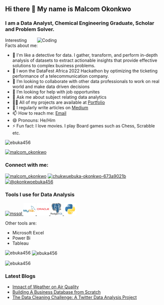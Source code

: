 ## Hi there 👋 My name is Malcom Okonkwo



### I am a Data Analyst, Chemical Engineering Graduate, Scholar and Problem Solver.


<img align="right" alt="Coding" width="400" src="https://camo.githubusercontent.com/8bf6f6d78abc81fcf9c49f10649423e73ea44bc248e83aaae8759d401c829a84/68747470733a2f2f70687973696373677572756b756c2e66696c65732e776f726470726573732e636f6d2f323031392f30322f6368617261637465722d312e676966">

Interesting Facts about me:

- 🔭 I'm like a detective for data. I gather, transform, and perform in-depth analysis of datasets to extract actionable insights that provide effective solutions to complex business problems.
- 🌱 I won the DataFest Africa 2022 Hackathon by optimizing the ticketing performance of a telecommunication company.
- 👯 I’m looking to collaborate with other data professionals to work on real world and make data driven decisions
- 🤔 I’m looking for help with job opportunites
- 💬 Ask me about subject relating data analytics
- 👨‍💻 All of my projects are available at [Portfolio](https://linktr.ee/malcom_okonkwo)
- 📝 I regularly write articles on [Medium](https://medium.com/@okonkwoebuka456)
- 📫 How to reach me: [Email](mailto:okonkwoebuka456@gmail.com)
- 😄 Pronouns: He/Him
- ⚡ Fun fact: I love movies. I play Board games such as Chess, Scrabble etc.

<p align="left"> <img src="https://komarev.com/ghpvc/?username=ebuka456&label=Profile%20views&color=0e75b6&style=flat" alt="ebuka456" /> </p>

<p align="left"> <a href="https://twitter.com/malcom_okonkwo" target="blank"><img src="https://img.shields.io/twitter/follow/malcom_okonkwo?logo=twitter&style=for-the-badge" alt="malcom_okonkwo" /></a> </p>

<h3 align="left">Connect with me:</h3>
<p align="left">
<a href="https://twitter.com/malcom_okonkwo" target="blank"><img align="center" src="https://raw.githubusercontent.com/rahuldkjain/github-profile-readme-generator/master/src/images/icons/Social/twitter.svg" alt="malcom_okonkwo" height="30" width="40" /></a>
<a href="https://linkedin.com/in/chukwuebuka-okonkwo-673a9021b" target="blank"><img align="center" src="https://raw.githubusercontent.com/rahuldkjain/github-profile-readme-generator/master/src/images/icons/Social/linked-in-alt.svg" alt="chukwuebuka-okonkwo-673a9021b" height="30" width="40" /></a>
<a href="https://medium.com/@okonkwoebuka456" target="blank"><img align="center" src="https://raw.githubusercontent.com/rahuldkjain/github-profile-readme-generator/master/src/images/icons/Social/medium.svg" alt="@okonkwoebuka456" height="30" width="40" /></a>
</p>



### Tools I use for Data Analysis

<p align="left"> <a href="https://www.microsoft.com/en-us/sql-server" target="_blank" rel="noreferrer"> <img src="https://www.svgrepo.com/show/303229/microsoft-sql-server-logo.svg" alt="mssql" width="40" height="40"/> </a> <a href="https://www.mysql.com/" target="_blank" rel="noreferrer"> <img src="https://raw.githubusercontent.com/devicons/devicon/master/icons/mysql/mysql-original-wordmark.svg" alt="mysql" width="40" height="40"/> </a> <a href="https://www.oracle.com/" target="_blank" rel="noreferrer"> <img src="https://raw.githubusercontent.com/devicons/devicon/master/icons/oracle/oracle-original.svg" alt="oracle" width="40" height="40"/> </a> <a href="https://www.postgresql.org" target="_blank" rel="noreferrer"> <img src="https://raw.githubusercontent.com/devicons/devicon/master/icons/postgresql/postgresql-original-wordmark.svg" alt="postgresql" width="40" height="40"/> </a> <a href="https://www.python.org" target="_blank" rel="noreferrer"> <img src="https://raw.githubusercontent.com/devicons/devicon/master/icons/python/python-original.svg" alt="python" width="40" height="40"/> </a> </p>

Other tools are:
- Microsoft Excel
- Power Bi
- Tableau

<p><img align="left" src="https://github-readme-stats.vercel.app/api/top-langs?username=ebuka456&show_icons=true&locale=en&layout=compact" alt="ebuka456" /></p>

<p>&nbsp;<img align="center" src="https://github-readme-stats.vercel.app/api?username=ebuka456&show_icons=true&locale=en" alt="ebuka456" /></p>

<p><img align="center" src="https://github-readme-streak-stats.herokuapp.com/?user=ebuka456&" alt="ebuka456" /></p>

### Latest Blogs
- [Impact of Weather on Air Quality](https://techcommunity.microsoft.com/t5/educator-developer-blog/data-analytics-with-powerbi-student-project-showcase-impact-on/ba-p/3747374)
- [Building A Business Database from Scratch](https://medium.com/@okonkwoebuka456/database-design-project-building-a-business-database-from-scratch-9f9b48944f97)
- [The Data Cleaning Challenge: A Twitter Data Analysis Project](https://medium.com/@okonkwoebuka456/the-data-cleaning-challenge-a-twitter-data-analysis-project-c25ae4a32dd3)
